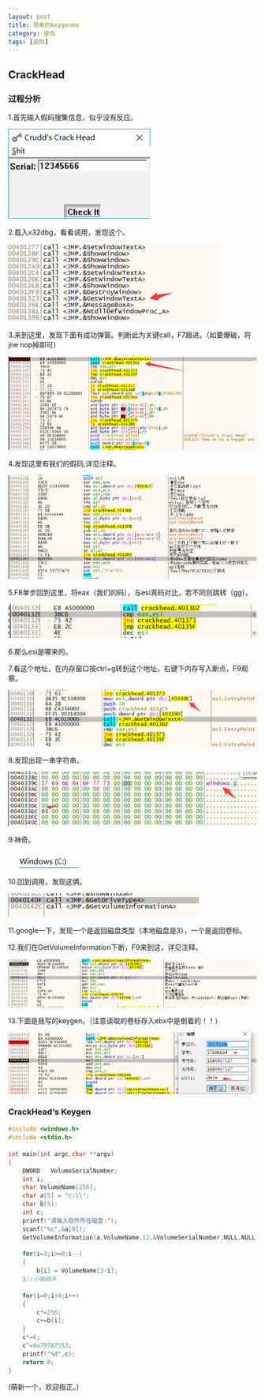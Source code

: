 ```yaml
---
layout: post
title: 简单的keygenme
category: 逆向
tags: [逆向]
---
```


## CrackHead

### 过程分析
1.首先输入假码搜集信息，似乎没有反应。

![img](/assets/images/2018-12-19-crackheads/crackhead1.png)

2.载入x32dbg，看看调用，发现这个。

![img](/assets/images/2018-12-19-crackheads/crackhead2.png)

3.来到这里，发现下面有成功弹窗。判断此为关键call，F7跟进。（如要爆破，将jne nop掉即可）

![img](/assets/images/2018-12-19-crackheads/crackhead3.png)

4.发现这里有我们的假码,详见注释。

![img](/assets/images/2018-12-19-crackheads/crackhead4.png)

5.F8单步回到这里，将eax（我们的码），与esi真码对比，若不同则跳转（gg）。

![img](/assets/images/2018-12-19-crackheads/crackhead5.png)

6.那么esi是哪来的。

7.看这个地址，在内存窗口按ctrl+g转到这个地址，右键下内存写入断点，F9观察。

![img](/assets/images/2018-12-19-crackheads/crackhead6.png)

8.发现出现一串字符串。

![img](/assets/images/2018-12-19-crackheads/crackhead7.png)

9.神奇。

![img](/assets/images/2018-12-19-crackheads/crackhead8.png)

10.回到调用，发现这俩。

![img](/assets/images/2018-12-19-crackheads/crackhead9.png)

11.google一下，发现一个是返回磁盘类型（本地磁盘是3），一个是返回卷标。

12.我们在GetVolumeInformation下断，F9来到这，详见注释。

![img](/assets/images/2018-12-19-crackheads/crackhead10.png)

13.下面是我写的keygen。（注意读取的卷标存入ebx中是倒着的！！）

![img](/assets/images/2018-12-19-crackheads/crackhead11.png)

### CrackHead‘s  Keygen

```c
#include <windows.h> 
#include <stdio.h> 

int main(int argc,char **argv) 
{ 
	DWORD   VolumeSerialNumber; 
	int i;
	char VolumeName[256];
	char a[5] = "c:\\";
	char b[5];
	int c; 
	printf("请输入软件所在磁盘:"); 
	scanf("%c",&a[0]);
	GetVolumeInformation(a,VolumeName,12,&VolumeSerialNumber,NULL,NULL,NULL,10);
	
	for(i=3;i>=0;i--)
	{
		b[i] = VolumeName[3-i];
	}//小端顺序 
	
	for(i=0;i<4;i++)
	{
		c*=256;
		c+=b[i];
	}
	c*=6;
	c^=0x797A7553;
	printf("%d",c);
    return 0; 
} 
```


(萌新一个，欢迎指正。)